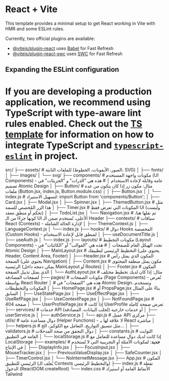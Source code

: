 # React + Vite

This template provides a minimal setup to get React working in Vite with HMR and some ESLint rules.

Currently, two official plugins are available:

- [@vitejs/plugin-react](https://github.com/vitejs/vite-plugin-react/blob/main/packages/plugin-react) uses [Babel](https://babeljs.io/) for Fast Refresh
- [@vitejs/plugin-react-swc](https://github.com/vitejs/vite-plugin-react/blob/main/packages/plugin-react-swc) uses [SWC](https://swc.rs/) for Fast Refresh

## Expanding the ESLint configuration

# If you are developing a production application, we recommend using TypeScript with type-aware lint rules enabled. Check out the [TS template](https://github.com/vitejs/vite/tree/main/packages/create-vite/template-react-ts) for information on how to integrate TypeScript and [`typescript-eslint`](https://typescript-eslint.io) in project.

src/
├── assets/ # للملفات الثابتة (الصور، الأيقونات، الخطوط، SVG)
│ ├── fonts/
│ ├── images/
│ └── svg/
├── components/ # مكونات واجهة المستخدم (UI Components) - عامة وقابلة لإعادة الاستخدام
│ # هذه هي "الذرات" و "الجزيئات" في تصميم Atomic Design
│ ├── Button/ # مثال: مكون زر إذا كان يتكون من عدة ملفات (Button.jsx, index.js, Button.module.css)
│ │ ├── Button.jsx
│ │ └── index.js # لتسهيل الاستيراد: import Button from 'components/Button';
│ ├── Card.jsx
│ ├── Modal.jsx
│ ├── Spinner.jsx
│ ├── ThemedButton.jsx # مثل هذا الزر المُخصص للسمة
│ ├── Timer.jsx # المكونات التي تعرض فقط UI (وليست تحكم أو منطق معقد)
│ ├── TodoList.jsx
│ └── Navigation.jsx # تم نقلها هنا، كونها جزءًا من الـ UI الأعلى، تُستخدم ضمن الـ Header
├── contexts/ # سياقات React (Contexts) - لإدارة الحالة الشاملة
│ ├── ThemeContext.js
│ ├── LanguageContext.js
│ └── index.js
├── hooks/ # دوال Hooks المخصصة (Custom Hooks) - لمنطق قابل لإعادة الاستخدام
│ ├── useDocumentTitle.js
│ ├── useAuth.js
│ └── index.js
├── layouts/ # مكونات التخطيط (Layout Components) - تحدد الهيكل العام للصفحات
│ # هذه هي "القوالب" أو "الكائنات" في Atomic Design
│ ├── MainLayout.jsx # التخطيط الرئيسي لتطبيقك (يحتوي على Header, Content Area, Footer)
│ ├── Header.jsx # المكون الذي يمثل رأس الصفحة (يحتوي على Navigation)
│ ├── Content.jsx # مكون يمثل منطقة المحتوى الرئيسية (يمكن دمجه داخل MainLayout أو Routes)
│ ├── Footer.jsx # المكون الذي يمثل تذييل الصفحة
│ └── AuthLayout.jsx # مثال: إذا كان لديك تخطيط مختلف لصفحات المصادقة
├── pages/ # مكونات الصفحات (Page Components) - تُعرض بواسطة React Router
│ # هذه هي "الصفحات" في Atomic Design، وتستخدم المكونات والتخطيطات
│ ├── HomePage.jsx # أو PropsPage.jsx بناءً على المثال السابق
│ ├── UseStatePage.jsx
│ ├── UseEffectPage.jsx
│ ├── UseRefPage.jsx
│ ├── UseContextPage.jsx
│ ├── NotFoundPage.jsx # صفحة 404
│ └── UserProfilePage.jsx # إذا كانت UserProfile تعرض صفحة كاملة
├── services/ # خدمات API أو خدمات خارجية (لجلب البيانات، المصادقة)
│ ├── userService.js
│ ├── authService.js
│ └── api.js # عميل API مركزي
├── utils/ # دوال مساعدة عامة (Helper Functions) - لا علاقة لها بـ React مباشرة
│ ├── helpers.js # مثل تنسيق التواريخ، التعامل مع الكوكيز، الخ...
│ ├── validators.js # دوال التحقق من صحة المدخلات
│ ├── constants.js # الثوابت العامة في التطبيق
│ └── localStorage.js # إذا كانت لديك دوال مساعدة للتعامل مع LocalStorage
├── examples/ # **جديد**: لمكونات الأمثلة أو التجريبية التي لا تُستخدم في الإنتاج
│ ├── DisplayInfo.jsx
│ ├── FocusInput.jsx
│ ├── MouseTracker.jsx
│ ├── PreviousValueDisplay.jsx
│ ├── SafeCounter.jsx
│ ├── TimerControl.jsx
│ └── NoInternetMessage.jsx
├── App.jsx # المكون الرئيسي للتطبيق (يُغلف الـ Contexts والتخطيط الرئيسي)
├── index.js # نقطة الدخول (ReactDOM.createRoot)
└── index.css # الأنماط العامة أو استيراد Tailwind
